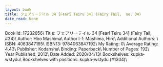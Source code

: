 ```yaml
---
layout: book
title: フェアリーテイル 34 [Fearī Teiru 34] (Fairy Tail,  no. 34)
date_read: None
---
```


Book Id: 17232656\ 
Title: フェアリーテイル 34 [Fearī Teiru 34] (Fairy Tail, #34)\ 
Author: Hiro Mashima\ 
Author l-f: Mashima, Hiro\ 
Additional Authors: \ 
ISBN: 4063847195\ 
ISBN13: 9784063847192\ 
My Rating: 0\ 
Average Rating: 4.43\ 
Publisher: Kodansha\ 
Binding: Paperback\ 
Number of Pages: 192\ 
Year Published: 2012\ 
Date Added: 2020/04/13\ 
Bookshelves: kupka-wstydu\ 
Bookshelves with positions: kupka-wstydu (#1304)\ 

